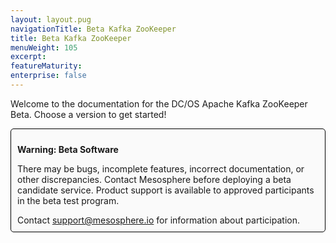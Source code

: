 ```yaml
---
layout: layout.pug
navigationTitle: Beta Kafka ZooKeeper
title: Beta Kafka ZooKeeper
menuWeight: 105
excerpt:
featureMaturity:
enterprise: false
---
```


Welcome to the documentation for the DC/OS Apache Kafka ZooKeeper Beta. Choose a version to get started!


<div style="border: thin solid black; background-color: #FAFAFA; border-radius: 5px; padding: 10px; margin-bottom: 20px;">
<p><b>Warning: Beta Software</b></p>
<p>There may be bugs, incomplete features, incorrect documentation, or other discrepancies. Contact Mesosphere before deploying a beta candidate service. Product support is available to approved participants in the beta test program.</p>
<p style="margin:0;">Contact <a href="mailto:support@mesosphere.io">support@mesosphere.io</a> for information about participation.</p>
</div>
